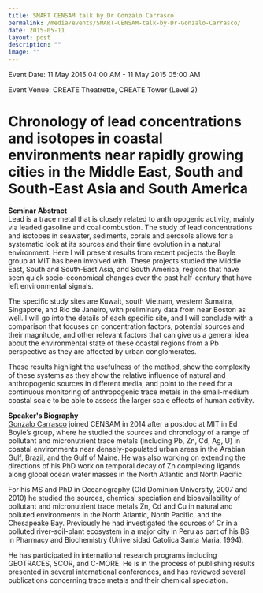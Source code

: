 ```yaml
---
title: SMART CENSAM talk by Dr Gonzalo Carrasco
permalink: /media/events/SMART-CENSAM-talk-by-Dr-Gonzalo-Carrasco/
date: 2015-05-11
layout: post
description: ""
image: ""
---
```

Event Date: 11 May 2015 04:00 AM - 11 May 2015 05:00 AM

Event Venue: CREATE Theatrette, CREATE Tower (Level 2)

Chronology of lead concentrations and isotopes in coastal environments near rapidly growing cities in the Middle East, South and South-East Asia and South America
==================================================================================================================================================================

**Seminar Abstract**  
Lead is a trace metal that is closely related to anthropogenic activity, mainly via leaded gasoline and coal combustion. The study of lead concentrations and isotopes in seawater, sediments, corals and aerosols allows for a systematic look at its sources and their time evolution in a natural environment. Here I will present results from recent projects the Boyle group at MIT has been involved with. These projects studied the Middle East, South and South-East Asia, and South America, regions that have seen quick socio-economical changes over the past half-century that have left environmental signals.

The specific study sites are Kuwait, south Vietnam, western Sumatra, Singapore, and Rio de Janeiro, with preliminary data from near Boston as well. I will go into the details of each specific site, and I will conclude with a comparison that focuses on concentration factors, potential sources and their magnitude, and other relevant factors that can give us a general idea about the environmental state of these coastal regions from a Pb perspective as they are affected by urban conglomerates.

These results highlight the usefulness of the method, show the complexity of these systems as they show the relative influence of natural and anthropogenic sources in different media, and point to the need for a continuous monitoring of anthropogenic trace metals in the small-medium coastal scale to be able to assess the larger scale effects of human activity.

**Speaker's Biography**  
[Gonzalo Carrasco](https://sites.google.com/site/gonzalogcarrasco/home) joined CENSAM in 2014 after a postdoc at MIT in Ed Boyle’s group, where he studied the sources and chronology of a range of pollutant and micronutrient trace metals (including Pb, Zn, Cd, Ag, U) in coastal environments near densely-populated urban areas in the Arabian Gulf, Brazil, and the Gulf of Maine. He was also working on extending the directions of his PhD work on temporal decay of Zn complexing ligands along global ocean water masses in the North Atlantic and North Pacific.  
  
For his MS and PhD in Oceanography (Old Dominion University, 2007 and 2010) he studied the sources, chemical speciation and bioavailability of pollutant and micronutrient trace metals Zn, Cd and Cu in natural and polluted environments in the North Atlantic, North Pacific, and the Chesapeake Bay. Previously he had investigated the sources of Cr in a polluted river-soil-plant ecosystem in a major city in Peru as part of his BS in Pharmacy and Biochemistry (Universidad Catolica Santa Maria, 1994).  
  
He has participated in international research programs including GEOTRACES, SCOR, and C-MORE. He is in the process of publishing results presented in several international conferences, and has reviewed several publications concerning trace metals and their chemical speciation.